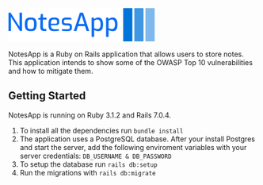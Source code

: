 
<img src="app/assets/images/logo.png" alt="NotesApp Logo" style="margin: 0 auto; max-width: 300px">


NotesApp is a Ruby on Rails application that allows users to store notes. This application intends to show some of the OWASP Top 10 vulnerabilities and how to mitigate them. 

## Getting Started 

NotesApp is running on Ruby 3.1.2 and Rails 7.0.4.

1. To install all the dependencies run `bundle install`
2. The application uses a PostgreSQL database. After your install Postgres and start the server, add the following enviroment variables with your server credentials: `DB_USERNAME & DB_PASSWORD`
3. To setup the database run `rails db:setup` 
4. Run the migrations with `rails db:migrate` 









